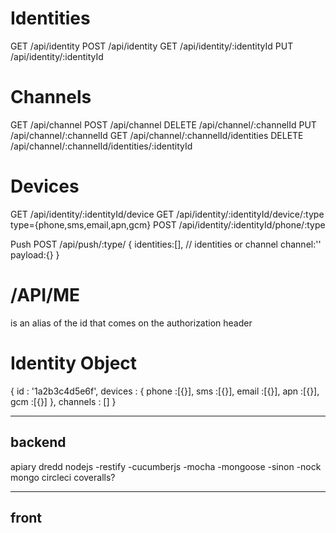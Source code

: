 Identities
==========

GET  /api/identity
POST /api/identity
GET  /api/identity/:identityId
PUT	 /api/identity/:identityId


Channels
========

GET    /api/channel
POST   /api/channel
DELETE /api/channel/:channelId
PUT    /api/channel/:channelId
GET    /api/channel/:channelId/identities
DELETE /api/channel/:channelId/identities/:identityId

Devices
===
GET    /api/identity/:identityId/device
GET    /api/identity/:identityId/device/:type  type={phone,sms,email,apn,gcm}
POST   /api/identity/:identityId/phone/:type

Push
POST   /api/push/:type/
{
	identities:[], // identities or channel
	channel:''
	payload:{}
}

/API/ME
=======
is an alias of the id that comes on the authorization header

Identity Object
===============
{
	id : '1a2b3c4d5e6f',
	devices : {
		phone :[{}],
		sms :[{}],
		email :[{}],
		apn :[{}],
		gcm :[{}]
	},
	channels : []
}

---
backend
---
apiary
dredd
nodejs
-restify
-cucumberjs
-mocha
-mongoose
-sinon
-nock
mongo
circleci
coveralls?

---
front
---